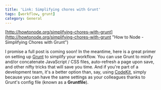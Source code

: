 ```yaml
---
title: 'Link: Simplifying chores with Grunt'
tags: [workflow, grunt]
category: General
---
```


[http://howtonode.org/simplifying-chores-with-grunt](http://howtonode.org/simplifying-chores-with-grunt "How to Node - Simplifying Chores with Grunt")

I promise a full post is coming soon! In the meantime, here is a great primer on setting up [Grunt](http://gruntjs.com/ "Grunt JS") to simplify your workflow. You can use Grunt to minify and/or concatenate JavaScript / CSS files, auto-refresh a page upon save, and other nifty tricks that will save you time. And if you're part of a development team, it's a better option than, say, using [CodeKit](https://incident57.com/codekit/ "Incident 57 - CodeKit"), simply because you can have the same settings as your colleagues thanks to Grunt's config file (known as a **Gruntfile**).
